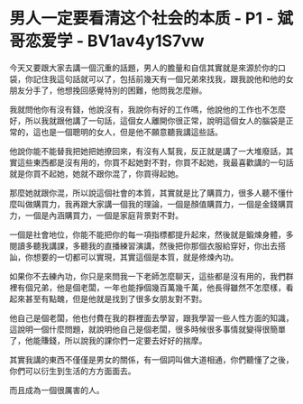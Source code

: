 # 男人一定要看清这个社会的本质 - P1 - 斌哥恋爱学 - BV1av4y1S7vw

今天又要跟大家去講一個沉重的話題，男人的膽量和自信其實就是來源於你的口袋，你記住我這句話就可以了，包括前幾天有一個兄弟來找我，跟我說他和他的女朋友分手了，他想挽回感覺特別的困難，他問我怎麼辦。

我就問他你有沒有錢，他說沒有，我說你有好的工作嗎，他說他的工作也不怎麼好，所以我就跟他講了一句話，這個女人離開你很正常，說明這個女人的腦袋是正常的，這也是一個聰明的女人，但是他不願意聽我講這些話。

他說你能不能替我把她把她撩回來，有沒有人幫我，反正就是講了一大堆廢話，其實這些東西都是沒有用的，你買不起她對不對，你買不起她，我最喜歡講的一句話就是你買不起她，她就不跟你混了，你買得起她。

那麼她就跟你混，所以說這個社會的本質，其實就是比了購買力，很多人聽不懂什麼叫做購買力，我再跟大家講一個我的理論，一個是顏值購買力，一個是金錢購買力，一個是內涵購買力，一個是家庭背景對不對。

一個是社會地位，你能不能把你的每一項指標都提升起來，然後就是鍛煉身體，多閱讀多聽我講課，多聽我的直播練習演講，然後把你那個衣服給穿好，你出去搭訕，你想要的一切都可以實現，其實這個是本質，就是修煉內功。

如果你不去練內功，你只是來問我一下老師怎麼聊天，這些都是沒有用的，我們群裡有個兄弟，他是個老闆，一年也能掙個幾百萬幾千萬，他長得雖然不怎麼樣，看起來甚至有點醜，但是他就是找到了很多女朋友對不對。

他自己是個老闆，他也付費在我的群裡面去學習，跟我學習一些人性方面的知識，這說明一個什麼問題，就說明他自己是個老闆，很多時候很多事情就變得很簡單了，他能賺錢，所以說我的課你們一定要去好好的揣摩。

其實我講的東西不僅僅是男女的關係，有一個詞叫做大道相通，你們聽懂了之後，你們可以衍生到生活的方方面面去。

而且成為一個很厲害的人。